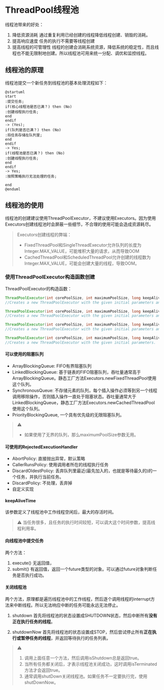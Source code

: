 # ThreadPool线程池
线程池带来的好处：
1. 降低资源消耗
通过重复利用已经创建的线程降低线程创建、销毁的消耗。
2. 提高响应速度
任务的执行不需要等线程创建
3. 提高线程的可管理性
线程的创建会消耗系统资源，降低系统的稳定性，而且线程也不能无限制地创建。所以线程池可用来统一分配、调优和监控线程。

## 线程池的原理
线程池提交一个新任务到线程池的基本处理流程如下：
```puml
@startuml
start 
:提交任务;
if(核心线程池是否已满？) then (No)
:创建线程执行任务;
end
endif
-> (Yes);
if(队列是否已满？) then (No)
:将任务存储在队列里;
end
endif
-> Yes;
if(线程池是否已满？) then (No)
:创建线程执行任务;
end
endif
-> Yes;
:按照策略执行无法处理的任务;

end
@enduml

```

## 线程池的使用
线程池的创建建议使用ThreadPoolExecutor，不建议使用Executors。因为使用Executors创建线程池时会屏蔽一些细节，不合理的使用可能会造成资源耗尽。

> Executors创建线程的弊端：
> - FixedThreadPool和SingleThreadExecutor允许队列的长度为Integer.MAX_VALUE，可能堆积大量的请求，从而导致OOM
> - CachedThreadPool和ScheduledThreadPool允许创建的线程数为Integer.MAX_VALUE，可能会创建大量的线程，导致OOM。

### 使用ThreadPoolExecutor构造函数创建
ThreadPoolExecutor的构造函数：
```java
ThreadPoolExecutor(int corePoolSize, int maximumPoolSize, long keepAliveTime, TimeUnit unit, BlockingQueue<Runnable> wordQueue);
//Creates a new ThreadPoolExecutor with the given initial parameters and default thread factory and rejected execution handler.

ThreadPoolExecutor(int corePoolSize, int maximumPoolSize, long keepAliveTime, TimeUnit unit, BlockingQueue<Runnable> wordQueue, RejectedExecutionHandler handler);
//Creates a new ThreadPoolExecutor with the given initial parameters and default thread factory.

ThreadPoolExecutor(int corePoolSize, int maximumPoolSize, long keepAliveTime, TimeUnit unit, BlockingQueue<Runnable> wordQueue, ThreadFactory threadFactory);
//Creates a new ThreadPoolExecutor with the given initial parameters and default rejected execution handler.

ThreadPoolExecutor(int corePoolSize, int maximumPoolSize, long keepAliveTime, TimeUnit unit, BlockingQueue<Runnable> wordQueue, ThreadFactory threadFactory, RejectedExecutionHandler handler);
//Creates a new ThreadPoolExecutor with the given initial parameters.
```
#### 可以使用的阻塞队列
- ArrayBlockingQueue: FIFO有界阻塞队列
- LinkedBlockingQueue: 基于链表的FIFO阻塞队列，吞吐量通常高于ArrayBlockingQueue。静态工厂方法Executors.newFixedThreadPool使用这个队列。
- SynchronousQueue: 不存储元素的队列，每个插入操作必须等到另一个线程调用移除操作，否则插入操作一直处于阻塞状态。吞吐量通常大于LinkedBlockingQueue，静态工厂方法Executors.newCachedThreadPool使用这个队列。
- PriorityBlockingQueue, 一个具有优先级的无限阻塞队列。

> :warning:
> * 如果使用了无界的队列，那么maximumPoolSize参数无用。

#### 可使用的RejectedExecutionHandler
- AbortPolicy: 直接抛出异常，默认策略
- CallerRunsPolicy: 使用调用者所在的线程执行任务
- DiscardOldestPolicy: 丢弃队列里最近(最先加入的，也就是等待最久的)的一个任务，并执行当前任务。
- DiscardPolicy: 不处理，丢弃掉
- 自定义实现

#### keepAliveTime
该参数定义了线程池中工作线程空闲后，最大的存活时间。
> :warning:
> 当任务很多，且任务的执行时间较短，可以调大这个时间参数，提高线程利用率。

#### 向线程池中提交任务
两个方法：
1. execute()
无返回值，
2. submit()
有返回值，返回一个future类型的对象。可以通过future对象判断任务是否执行成功。

#### 关闭线程池
两个方法，原理都是遍历线程池中的工作线程，然后逐个调用线程的interrupt方法来中断线程。所以无法响应中断的任务可能永远无法停止。
1. shutdown
首先将线程池的状态设置成SHUTDOWN状态，然后中断所有**没有正在执行任务的线程**。

2. shutdownNow
首先将线程池的状态设置成STOP，然后尝试停止所有**正在执行或暂停任务的线程**，并返回等待执行的任务列表。

> :warning:
> 1. 调用上面任意一个方法，然后调用isShutdown总是返回true。
> 2. 当所有任务都关闭后，才表示线程池关闭成功，这时调用isTerminated方法才会返回true。
> 3. 通常调用shutDown关闭线程池。如果任务不一定要执行完，使用shutDownNow。
